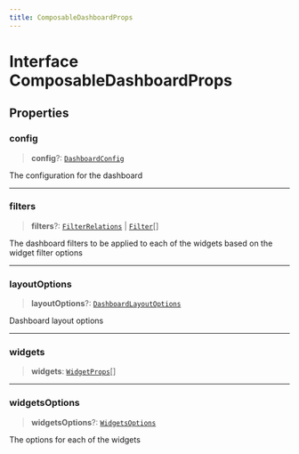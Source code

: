 ```yaml
---
title: ComposableDashboardProps
---
```


# Interface ComposableDashboardProps

## Properties

### config

> **config**?: [`DashboardConfig`](interface.DashboardConfig.md)

The configuration for the dashboard

***

### filters

> **filters**?: [`FilterRelations`](../../sdk-data/interfaces/interface.FilterRelations.md) \| [`Filter`](../../sdk-data/interfaces/interface.Filter.md)[]

The dashboard filters to be applied to each of the widgets based on the widget filter options

***

### layoutOptions

> **layoutOptions**?: [`DashboardLayoutOptions`](interface.DashboardLayoutOptions.md)

Dashboard layout options

***

### widgets

> **widgets**: [`WidgetProps`](../type-aliases/type-alias.WidgetProps.md)[]

***

### widgetsOptions

> **widgetsOptions**?: [`WidgetsOptions`](../type-aliases/type-alias.WidgetsOptions.md)

The options for each of the widgets
